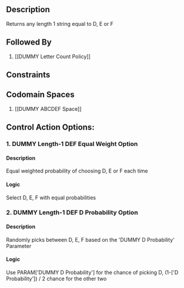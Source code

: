 ## Description

Returns any length 1 string equal to D, E or F
## Followed By
1. [[DUMMY Letter Count Policy]]

## Constraints
## Codomain Spaces
1. [[DUMMY ABCDEF Space]]

## Control Action Options:
### 1. DUMMY Length-1 DEF Equal Weight Option
#### Description
Equal weighted probability of choosing D, E or F each time
#### Logic
Select D, E, F with equal probabilities

### 2. DUMMY Length-1 DEF D Probability Option
#### Description
Randomly picks between D, E, F based on the 'DUMMY D Probability' Parameter
#### Logic
Use PARAM['DUMMY D Probability'] for the chance of picking D, (1-['D Probability']) / 2 chance for the other two

